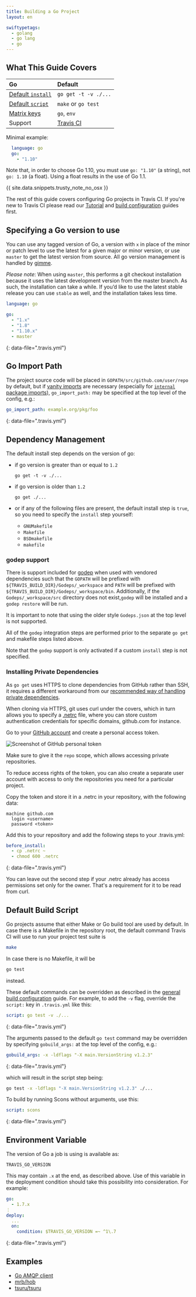 ```yaml
---
title: Building a Go Project
layout: en

swiftypetags:
  - golang
  - go lang
  - go
---
```


## What This Guide Covers

<aside markdown="block" class="ataglance">

| Go                                          | Default                                   |
|:--------------------------------------------|:------------------------------------------|
| [Default `install`](#dependency-management) | `go get -t -v ./...`                         |
| [Default `script`](#default-build-script)   | `make` or `go test`                       |
| [Matrix keys](#build-matrix)                | `go`, `env`                               |
| Support                                     | [Travis CI](mailto:support@travis-ci.com) |

Minimal example:

```yaml
  language: go
  go:
    - "1.10"
```

Note that, in order to choose Go 1.10, you must use `go: "1.10"` (a string),
not `go: 1.10` (a float).
Using a float results in the use of Go 1.1.
</aside>

{{ site.data.snippets.trusty_note_no_osx }}

The rest of this guide covers configuring Go projects in Travis CI. If you're
new to Travis CI please read our [Tutorial](/user/tutorial/) and
[build configuration](/user/customizing-the-build/) guides first.

## Specifying a Go version to use

You can use any tagged version of Go, a version with `x` in place of the minor
or patch level to use the latest for a given major or minor version, or use
`master` to get the latest version from source. All go version management is
handled by [gimme](https://github.com/travis-ci/gimme).

*Please note*: When using `master`, this performs a git checkout installation because 
it uses the latest development version from the master branch. As such, the installation can take a while. 
If you’d like to use the latest stable release you can use `stable` as well, and the installation takes less time.

```yaml
language: go

go:
  - "1.x"
  - "1.8"
  - "1.10.x"
  - master
```
{: data-file=".travis.yml"}


## Go Import Path

The project source code will be placed in `GOPATH/src/github.com/user/repo` by
default, but if [vanity imports](https://golang.org/cmd/go/#hdr-Remote_import_paths)
are necessary (especially for [`internal` package imports](https://golang.org/cmd/go/#hdr-Internal_Directories)),
`go_import_path:` may be specified at the top level of the config, e.g.:

```yaml
go_import_path: example.org/pkg/foo
```
{: data-file=".travis.yml"}

## Dependency Management

The default install step depends on the version of go:

* if go version is greater than or equal to `1.2`

  ```
  go get -t -v ./...
  ```

* if go version is older than `1.2`

  ```
  go get ./...
  ```

*  or if any of the following files are present, the default install step is `true`, so you need to specify the `install` step yourself:

    - `GNUMakefile`
    - `Makefile`
    - `BSDmakefile`
    - `makefile`

### godep support

There is support included for [godep](https://github.com/tools/godep) when used
with vendored dependencies such that the `GOPATH` will be prefixed with
`${TRAVIS_BUILD_DIR}/Godeps/_workspace` and `PATH` will be prefixed with
`${TRAVIS_BUILD_DIR}/Godeps/_workspace/bin`. Additionally, if the
`Godeps/_workspace/src` directory does not exist,`godep` will be installed and
a `godep restore` will be run.

It is important to note that using the older style `Godeps.json` at the top
level is not supported.

All of the `godep` integration steps are performed prior to the separate
`go get` and makefile steps listed above.

Note that the `godep` support is only activated if a custom `install` step is
not specified.

### Installing Private Dependencies

As `go get` uses HTTPS to clone dependencies from GitHub rather than SSH, it
requires a different workaround from our [recommended way of handling private
dependencies](/user/private-dependencies).

When cloning via HTTPS, git uses curl under the covers, which in turn allows
you to specify a [.netrc](http://manpages.ubuntu.com/manpages/precise/man5/netrc.5.html)
file, where you can store custom authentication credentials for specific
domains, github.com for instance.

Go to your [GitHub account](https://github.com/settings/applications) and
create a personal access token.

![Screenshot of GitHub personal token](/images/personal-token.jpg)

Make sure to give it the `repo` scope, which allows accessing private
repositories.

To reduce access rights of the token, you can also create a separate user
account with access to only the repositories you need for a particular project.

Copy the token and store it in a .netrc in your repository, with the following
data:

```
machine github.com
  login <username>
  password <token>
```

Add this to your repository and add the following steps to your .travis.yml:

```yaml
before_install:
  - cp .netrc ~
  - chmod 600 .netrc
```
{: data-file=".travis.yml"}

You can leave out the second step if your .netrc already has access permissions
set only for the owner. That's a requirement for it to be read from curl.

## Default Build Script

Go projects assume that either Make or Go build tool are used by default. In
case there is a Makefile in the repository root, the default command Travis CI
will use to run your project test suite is

```bash
make
```

In case there is no Makefile, it will be

```bash
go test
```

instead.

These default commands can be overridden as described in the [general build
configuration](/user/customizing-the-build/) guide. For example, to add the
`-v` flag, override the `script:` key in `.travis.yml` like this:

```yaml
script: go test -v ./...
```
{: data-file=".travis.yml"}

The arguments passed to the default `go test` command may be overridden by
specifying `gobuild_args:` at the top level of the config, e.g.:

```yaml
gobuild_args: -x -ldflags "-X main.VersionString v1.2.3"
```
{: data-file=".travis.yml"}

which will result in the script step being:

```bash
go test -x -ldflags "-X main.VersionString v1.2.3" ./...
```

To build by running Scons without arguments, use this:

```yaml
script: scons
```
{: data-file=".travis.yml"}

## Environment Variable

The version of Go a job is using is available as:

```
TRAVIS_GO_VERSION
```

This may contain `.x` at the end, as described above.
Use of this variable in the deployment condition should
take this possibility into consideration.
For example:

```yaml
go:
  - 1.7.x
⋮
deploy:
  ...
  on:
    condition: $TRAVIS_GO_VERSION =~ ^1\.7
```
{: data-file=".travis.yml"}

## Examples

- [Go AMQP client](https://github.com/streadway/amqp/blob/master/.travis.yml)
- [mrb/hob](https://github.com/mrb/hob/blob/master/.travis.yml)
- [tsuru/tsuru](https://github.com/tsuru/tsuru/blob/master/.travis.yml)
